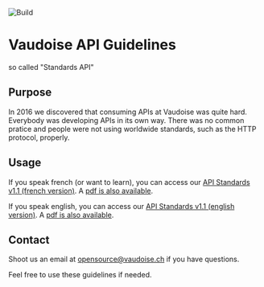 ![Build](https://api.travis-ci.com/VaudoiseAssurances/API-Guidelines.svg?branch=master)

# Vaudoise API Guidelines

so called "Standards API"

## Purpose

In 2016 we discovered that consuming APIs at Vaudoise was quite hard. Everybody was developing APIs in its own way. There was no common pratice and people were not using worldwide standards, such as the HTTP protocol, properly.

## Usage

If you speak french (or want to learn), you can access our [API Standards v1.1 (french version)](./fr/README.md). A [pdf is also available](https://vaudoiseassurances.github.io/API-Guidelines/api-guidelines-fr.pdf).

If you speak english, you can access our [API Standards v1.1 (english version)](./en/README.md). A [pdf is also available](https://vaudoiseassurances.github.io/API-Guidelines/api-guidelines-en.pdf).

## Contact

Shoot us an email at opensource@vaudoise.ch if you have questions.

Feel free to use these guidelines if needed.
